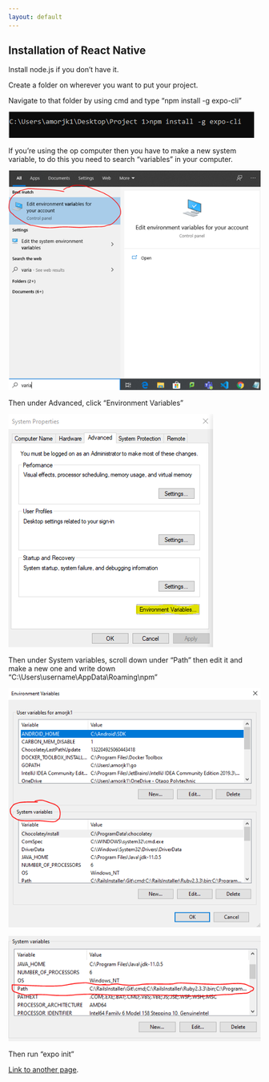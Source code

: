 ```yaml
---
layout: default
---
```


## Installation of React Native

Install node.js if you don’t have it.

Create a folder on wherever you want to put your project.

Navigate to that folder by using cmd and type “npm install -g expo-cli”

![1st](https://github.com/amorjk1/Project-1/blob/master/assets/images/installation1.png?raw=true)

If you’re using the op computer then you have to make a new system variable, to do this you need to search “variables” in your computer.

![2nd](https://github.com/amorjk1/Project-1/blob/master/assets/images/installation2.png?raw=true)

Then under Advanced, click “Environment Variables”

![3rd](https://github.com/amorjk1/Project-1/blob/master/assets/images/installation3.png?raw=true)

Then under System variables, scroll down under “Path” then edit it and make a new one and write down “C:\Users\username\AppData\Roaming\npm”

![4th](https://github.com/amorjk1/Project-1/blob/master/assets/images/installation4.png?raw=true)

![5th](https://github.com/amorjk1/Project-1/blob/master/assets/images/installation5.png?raw=true)

Then run “expo init”


[Link to another page](./another-page.html).

